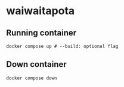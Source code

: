 # waiwaitapota

## Running container
```
docker compose up # --build: optional flag
```

## Down container
```
docker compose down
```

